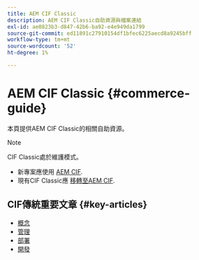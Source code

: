 ```yaml
---
title: AEM CIF Classic
description: AEM CIF Classic自助資源與檔案連結
exl-id: ae0823b3-d847-42b6-ba92-e4e949da1799
source-git-commit: ed11891c27910154df1bfec6225aecd8a9245bff
workflow-type: tm+mt
source-wordcount: '52'
ht-degree: 1%

---
```


# AEM CIF Classic {#commerce-guide}

本頁提供AEM CIF Classic的相關自助資源。

>[!NOTE]
>
>CIF Classic處於維護模式。
>
>* 新專案應使用 [AEM CIF](/help/commerce/home.md).
>* 現有CIF Classic應 [移轉至AEM CIF](/help/commerce/cif/migration.md).
>


## CIF傳統重要文章 {#key-articles}

* [概念](administering/concepts.md)
* [管理](administering/generic.md)
* [部署](deploying/ecommerce.md)
* [開發](developing/ecommerce.md)
